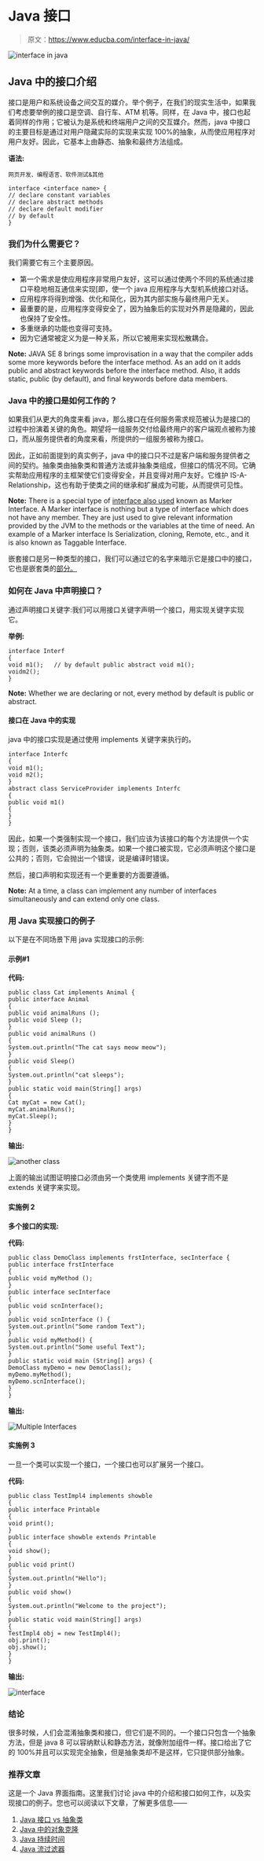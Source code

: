 # Java 接口

> 原文：<https://www.educba.com/interface-in-java/>

![interface in java](img/f950db5204f3f1476c0d89f1e36cad23.png)



## Java 中的接口介绍

接口是用户和系统设备之间交互的媒介。举个例子，在我们的现实生活中，如果我们考虑要举例的接口是空调、自行车、ATM 机等。同样，在 Java 中，接口也起着同样的作用；它被认为是系统和终端用户之间的交互媒介。然而，java 中接口的主要目标是通过对用户隐藏实际的实现来实现 100%的抽象，从而使应用程序对用户友好。因此，它基本上由静态、抽象和最终方法组成。

**语法:**

<small>网页开发、编程语言、软件测试&其他</small>

```
interface <interface name> {
// declare constant variables
// declare abstract methods
// declare default modifier
// by default
}
```

### 我们为什么需要它？

我们需要它有三个主要原因。

*   第一个需求是使应用程序非常用户友好，这可以通过使两个不同的系统通过接口平稳地相互通信来实现[即，使一个 java 应用程序与大型机系统接口对话。
*   应用程序将得到增强、优化和简化，因为其内部实施与最终用户无关。
*   最重要的是，应用程序变得安全了，因为抽象后的实现对外界是隐藏的，因此也保持了安全性。
*   多重继承的功能也变得可支持。
*   因为它通常被定义为是一种关系，所以它被用来实现松散耦合。

**Note:** JAVA SE 8 brings some improvisation in a way that the compiler adds some more keywords before the interface method. As an add on it adds public and abstract keywords before the interface method. Also, it adds static, public (by default), and final keywords before data members.

### Java 中的接口是如何工作的？

如果我们从更大的角度来看 java，那么接口在任何服务需求规范被认为是接口的过程中扮演着关键的角色。期望将一组服务交付给最终用户的客户端观点被称为接口，而从服务提供者的角度来看，所提供的一组服务被称为接口。

因此，正如前面提到的真实例子，java 中的接口只不过是客户端和服务提供者之间的契约。抽象类由抽象类和普通方法或非抽象类组成，但接口的情况不同。它确实帮助应用程序的主框架使它们变得安全，并且变得对用户友好。它维护 IS-A-Relationship，这也有助于使类之间的继承和扩展成为可能，从而提供可见性。

**Note:** There is a special type of [interface also used](https://www.educba.com/php-interface/) known as Marker Interface. A Marker interface is nothing but a type of interface which does not have any member. They are just used to give relevant information provided by the JVM to the methods or the variables at the time of need. An example of a Marker interface Is Serialization, cloning, Remote, etc., and it is also known as Taggable Interface.

嵌套接口是另一种类型的接口，我们可以通过它的名字来暗示它是接口中的接口，它也是嵌套类的[部分。](https://www.educba.com/nested-class-in-java/)

### 如何在 Java 中声明接口？

通过声明接口关键字:我们可以用接口关键字声明一个接口，用实现关键字实现它。

**举例:**

```
interface Interf
{
void m1();   // by default public abstract void m1();
voidm2();
}
```

**Note:** Whether we are declaring or not, every method by default is public or abstract.

#### 接口在 Java 中的实现

java 中的接口实现是通过使用 implements 关键字来执行的。

```
interface Interfc
{
void m1();
void m2();
}
abstract class ServiceProvider implements Interfc
{
public void m1()
{
}
}
```

因此，如果一个类强制实现一个接口，我们应该为该接口的每个方法提供一个实现；否则，该类必须声明为抽象类。如果一个接口被实现，它必须声明这个接口是公共的；否则，它会抛出一个错误，说是编译时错误。

然后，接口声明和实现还有一个更重要的方面要遵循。

**Note:** At a time, a class can implement any number of interfaces simultaneously and can extend only one class.

### 用 Java 实现接口的例子

以下是在不同场景下用 java 实现接口的示例:

#### 示例#1

**代码:**

```
public class Cat implements Animal {
public interface Animal
{
public void animalRuns ();
public void Sleep ();
}
public void animalRuns ()
{
System.out.println("The cat says meow meow");
}
public void Sleep()
{
System.out.println("cat sleeps");
}
public static void main(String[] args)
{
Cat myCat = new Cat();
myCat.animalRuns();
myCat.Sleep();
}
}
```

**输出:**

![another class](img/e372cc600c81f0ab9f4db8c36da7df70.png)



上面的输出试图证明接口必须由另一个类使用 implements 关键字而不是 extends 关键字来实现。

#### 实施例 2

**多个接口的实现:**

**代码:**

```
public class DemoClass implements frstInterface, secInterface {
public interface frstInterface
{
public void myMethod ();
}
public interface secInterface
{
public void scnInterface();
}
public void scnInterface () {
System.out.println("Some random Text");
}
public void myMethod() {
System.out.println("Some useful Text");
}
public static void main (String[] args) {
DemoClass myDemo = new DemoClass();
myDemo.myMethod();
myDemo.scnInterface();
}
}
```

**输出:**

![Multiple Interfaces](img/54060cca949a300c7006f0fabfac5d58.png)



#### 实施例 3

一旦一个类可以实现一个接口，一个接口也可以扩展另一个接口。

**代码:**

```
public class TestImpl4 implements showble
{
public interface Printable
{
void print();
}
public interface showble extends Printable
{
void show();
}
public void print()
{
System.out.println("Hello");
}
public void show()
{
System.out.println("Welcome to the project");
}
public static void main(String[] args)
{
TestImpl4 obj = new TestImpl4();
obj.print();
obj.show();
}
}
```

**输出:**

![interface](img/df6f3b22c95282e2e588a0d3321da2d5.png)



### 结论

很多时候，人们会混淆抽象类和接口，但它们是不同的。一个接口只包含一个抽象方法，但是 java 8 可以容纳默认和静态方法，就像附加组件一样。接口给出了它的 100%并且可以实现完全抽象，但是抽象类却不是这样，它只提供部分抽象。

### 推荐文章

这是一个 Java 界面指南。这里我们讨论 java 中的介绍和接口如何工作，以及实现接口的例子。您也可以阅读以下文章，了解更多信息——

1.  [Java 接口 vs 抽象类](https://www.educba.com/java-interface-vs-abstract-class/)
2.  [Java 中的对象克隆](https://www.educba.com/object-cloning-in-java/)
3.  [Java 持续时间](https://www.educba.com/java-duration/)
4.  [Java 流过滤器](https://www.educba.com/java-stream-filter/)





